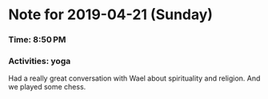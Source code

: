 # Note for 2019-04-21 (Sunday)
### Time: 8:50 PM
### Activities: yoga

Had a really great conversation with Wael about spirituality and religion. And we played some chess.
